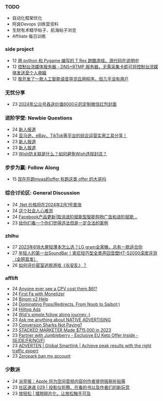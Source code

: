 ### TODO
-  自动化框架优化
-  阿良Devops 训练营资料
-  生财有术精华帖子、航海帖子浏览
-  Affiliate 每日训练

### side project
<!-- sideproject:START -->
-  12 [用 python 和 Pygame 编写的 T Rex 跑酷游戏。源代码在说明中](https://www.youtube.com/watch?v=pZySIXSelCA)
-  12 [控制台流媒体服务器 - DNS+RTMP 服务器，无需采集卡即可将控制台流媒体发送至个人电脑](https://github.com/Aioros/console-streaming-server)
-  12 [我开发了一款人工智能语音导览应用程序，但几乎没有用户](https://www.reddit.com/r/SideProject/comments/18gpp0e/ive_built_an_ai_audio_tour_app_but_have_almost_no/)<!-- sideproject:END -->


### 无忧分享
<!-- ruyo:START -->
-  23 [2024年公众号叒送价值6000元的定制微信红包封面](https://51.ruyo.net/18598.html)<!-- ruyo:END -->

### 进阶学堂: Newbie Questions
<!-- advertcn1:START -->
-  24 [新人报道](https://www.advertcn.com/thread-113791-1-1.html)
-  24 [亚马逊、eBay、TikTok等平台的综合运营实用工具分享！](https://www.advertcn.com/thread-113785-1-1.html)
-  23 [新人报道](https://www.advertcn.com/thread-113782-1-1.html)
-  23 [新人报道](https://www.advertcn.com/thread-113781-1-1.html)
-  23 [Wish防关联是什么？如何避免Wish违规封店？](https://www.advertcn.com/thread-113774-1-1.html)<!-- advertcn1:END -->

### 步步为赢: Follow Along
<!-- advertcn2:START -->
-  15 [现在在跑mvas的offer,有跑这类 offer 的大哥吗](https://www.advertcn.com/thread-113665-1-1.html)<!-- advertcn2:END -->

### 综合讨论区: General Discussion
<!-- advertcn3:START -->
-  24 [.Net 价格将在2024年2月1号普涨](https://www.advertcn.com/thread-113788-1-1.html)
-  24 [这个社会人心难测](https://www.advertcn.com/thread-113787-1-1.html)
-  24 [Facebook产品更新|取消进阶赋能型智能购物广告和进阶赋能...](https://www.advertcn.com/thread-113784-1-1.html)
-  23 [给你们看一个你们觉得违法但是一定合法的案例](https://www.advertcn.com/thread-113775-1-1.html)<!-- advertcn3:END -->


### zhihu
<!-- zhihu:START -->
-  27 [2023年618大屏轻薄本怎么选？LG gram全家桶，总有一款适合你](http://zhuanlan.zhihu.com/p/632641888?utm_campaign=rss&utm_medium=rss&utm_source=rss&utm_content=title)
-  27 [年轻人的第一台SoundBar！索尼轻巧型全景声回音壁HT-S2000深度评测（全网首发）](http://zhuanlan.zhihu.com/p/630990296?utm_campaign=rss&utm_medium=rss&utm_source=rss&utm_content=title)
-  26 [如何评价密室逃脱游戏《长安乱》？](http://www.zhihu.com/question/563950552/answer/3045961312?utm_campaign=rss&utm_medium=rss&utm_source=rss&utm_content=title)<!-- zhihu:END -->

### afflift
<!-- afflift:START -->
-  24 [Anyone ever see a CPV cost them $6!?](https://afflift.com/f/threads/anyone-ever-see-a-cpv-cost-them-6.12493/)
-  24 [First Fa with Monetizer](https://afflift.com/f/threads/first-fa-with-monetizer.12466/)
-  24 [Binom v2 Help](https://afflift.com/f/threads/binom-v2-help.12511/)
-  24 [Dominating Pops/Redirects. From Noob to Saibot;&rpar;](https://afflift.com/f/threads/dominating-pops-redirects-from-noob-to-saibot.12496/)
-  24 [Hilltop Ads](https://afflift.com/f/threads/hilltop-ads.12445/)
-  24 [Wid&#39;s simple follow along journey :&rpar;](https://afflift.com/f/threads/wids-simple-follow-along-journey.12506/)
-  23 [Ask me anything about NATIVE ADVERTISING](https://afflift.com/f/threads/ask-me-anything-about-native-advertising.12499/)
-  23 [Conversion Sharks Not Paying?](https://afflift.com/f/threads/conversion-sharks-not-paying.12442/)
-  23 [STACKED MARKETER Made $715,000 in 2023](https://afflift.com/f/threads/stacked-marketer-made-715-000-in-2023.12513/)
-  23 [Partner with Jumbleberry - Exclusive EU Keto Offer Inside - SE/DE/FR/NO/FI](https://afflift.com/f/threads/partner-with-jumbleberry-exclusive-eu-keto-offer-inside-se-de-fr-no-fi.12515/)
-  23 [ADVERTEN | Global Smartlink | Achieve peak results with the right traffic expert](https://afflift.com/f/threads/adverten-global-smartlink-achieve-peak-results-with-the-right-traffic-expert.7526/)
-  23 [Zeropark ban my account](https://afflift.com/f/threads/zeropark-ban-my-account.12514/)<!-- afflift:END -->

### 少数派
<!-- sspai:START -->
-  24 [派早报：Apple 将为空间音频内容创作者提供版税补贴等](https://sspai.com/post/86018)
-  23 [社区速递 029 | 投影仪折腾、在看的书以及作者们的新玩意](https://sspai.com/post/86008)
-  23 [放轻松 | 摆脱碎片化，让放松触手可及](https://sspai.com/post/85763)<!-- sspai:END -->

